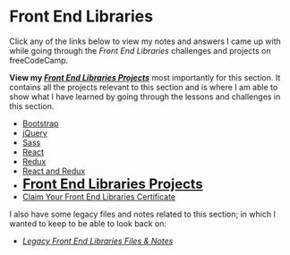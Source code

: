 # Front End Libraries

Click any of the links below to view my notes and answers I came up with while going through the _Front End Libraries_ challenges and projects on freeCodeCamp.

**View my [_Front End Libraries Projects_](./7.%20Front%20End%20Libraries%20Projects.md#front-end-libraries-projects)** most importantly for this section. It contains all the projects relevant to this section and is where I am able to show what I have learned by going through the lessons and challenges in this section.

- [Bootstrap](./1.%20Bootstrap.md#bootstrap)
- [jQuery](./2.%20jQuery.md#jquery)
- [Sass](./3.%20Sass.md#sass)
- [React](./4.%20React.md#react)
- [Redux](./5.%20Redux.md#redux)
- [React and Redux](./6.%20React%20and%20Redux.md#react-and-redux)
- <font size="5">[**Front End Libraries Projects**](./7.%20Front%20End%20Libraries%20Projects.md#front-end-libraries-projects)</font>
- [Claim Your Front End Libraries Certificate](./8.%20Claim%20Your%20Front%20End%20Libraries%20Certificate.md#claim-your-front-end-libraries-certificate)

I also have some legacy files and notes related to this section; in which I wanted to keep to be able to look back on:

- _[Legacy Front End Libraries Files & Notes](./Legacy%20Front%20End%20Libraries%20Files%20and%20Notes/jquery-playground/)_
